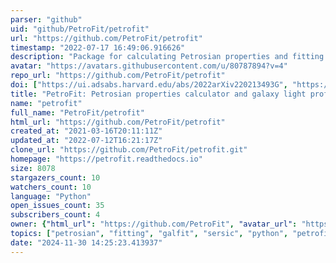 ```yaml
---
parser: "github"
uid: "github/PetroFit/petrofit"
url: "https://github.com/PetroFit/petrofit"
timestamp: "2022-07-17 16:49:06.916626"
description: "Package for calculating Petrosian properties and fitting galaxy light profiles"
avatar: "https://avatars.githubusercontent.com/u/80787894?v=4"
repo_url: "https://github.com/PetroFit/petrofit"
doi: ["https://ui.adsabs.harvard.edu/abs/2022arXiv220213493G", "https://ui.adsabs.harvard.edu/abs/2022ascl.soft03013G/abstract"]
title: "PetroFit: Petrosian properties calculator and galaxy light profiles fitter"
name: "petrofit"
full_name: "PetroFit/petrofit"
html_url: "https://github.com/PetroFit/petrofit"
created_at: "2021-03-16T20:11:11Z"
updated_at: "2022-07-12T16:21:17Z"
clone_url: "https://github.com/PetroFit/petrofit.git"
homepage: "https://petrofit.readthedocs.io"
size: 8078
stargazers_count: 10
watchers_count: 10
language: "Python"
open_issues_count: 35
subscribers_count: 4
owner: {"html_url": "https://github.com/PetroFit", "avatar_url": "https://avatars.githubusercontent.com/u/80787894?v=4", "login": "PetroFit", "type": "Organization"}
topics: ["petrosian", "fitting", "galfit", "sersic", "python", "petrofit"]
date: "2024-11-30 14:25:23.413937"
---
```

